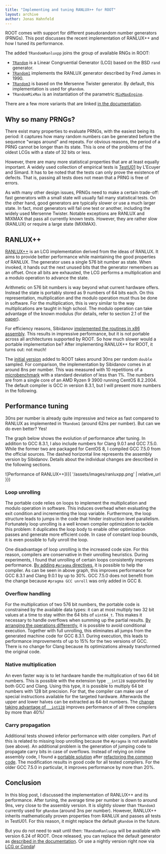 ```yaml
---
title: "Implementing and tuning RANLUX++ for ROOT"
layout: archive
author: Jonas Hahnfeld
---
```


ROOT comes with support for different pseudorandom number generators (PRNGs).
This post discusses the recent implementation of RANLUX++ and how I tuned its performance.

The added `TRandomRanluxpp` joins the group of available RNGs in ROOT:

 * [`TRandom`][TRandom] is a Linear Congruential Generator (LCG) based on the BSD `rand` generator.
 * [`TRandom1`][TRandom1] implements the RANLUX generator described by Fred James in 1990.
 * [`TRandom3`][TRandom3] is based on the Mersenne Twister generator.
   By default, this implementation is used for `gRandom`.
 * `TRandomMixMax` is an instantiation of the parametric [`MixMaxEngine`][MixMaxEngine].

There are a few more variants that are linked [in the documentation][TRandom].

[TRandom]: https://root.cern/doc/master/classTRandom.html
[TRandom1]: https://root.cern/doc/master/classTRandom1.html
[Trandom3]: https://root.cern/doc/master/classTRandom3.html
[MixMaxEngine]: https://root.cern/doc/master/classROOT_1_1Math_1_1MixMaxEngine.html

## Why so many PRNGs?

There exist many properties to evaluate PRNGs, with the easiest being its period:
it captures how many random numbers can be generated before the sequence "wraps around" and repeats.
For obvious reasons, the period of a PRNG cannot be longer than its state.
This is one of the problems of the oldest LCGs with a state of 32 bits or less.

However, there are many more statistical properties that are at least equally important.
A widely used collection of empirical tests is [TestU01][TestU01] by L'Ecuyer and Simard.
It has to be noted that the tests can only prove the existence of defects.
That is, passing all tests does not mean that a PRNG is free of errors.

[TestU01]: http://simul.iro.umontreal.ca/testu01/tu01.html

As with many other design issues, PRNGs need to make a certain trade-off:
fast generators with a small state will usually fail many statistical tests.
On the other hand, good generators are typically slower or use a much larger state.
In fact, most generators will fail one test or another, including the widely used Mersenne Twister.
Notable exceptions are RANLUX and MIXMAX that pass all currently known tests.
However, they are rather slow (RANLUX) or require a large state (MIXMAX).

## RANLUX++

[RANLUX++][paper] is an LCG implementation derived from the ideas of RANLUX.
It aims to provide better performance while maintaining the good properties of RANLUX.
The generator uses a single 576 bit number as state.
When invoked, it hands out the next unused bits that the generator remembers as an offset.
Once all bits are exhausted, the LCG performs a multiplication and a modulo operation to advance the state.

[paper]: https://arxiv.org/pdf/1705.03123.pdf

Arithmetic on 576 bit numbers is way beyond what current hardware offers.
Instead the state is portably stored as 9 numbers of 64 bits each.
On this representation, multiplication and the modulo operation must thus be done in software.
For the multiplication, this is very similar to the way multiplications are taught in high school.
The modulo operation can take advantage of the known modulus (for details, refer to section 2.1 of the [paper][paper]).

For efficiency reasons, Sibidanov [implemented the routines in x86 assembly][ranluxpp].
This results in impressive performance, but it is not portable across all architectures supported by ROOT.
So how much slower would a portable implementation be?
After implementing RANLUX++ for ROOT, it turns out: not much!

[ranluxpp]: https://github.com/sibidanov/ranluxpp/

The [initial version][initial] added to ROOT takes around 30ns per random `double` sampled.
For comparison, the implementation by Sibidanov comes in at around 8ns per number.
This was measured with 10 repetitions of a [microbenchmark][benchmark] with a standard deviation of less than 1%.
The numbers are from a single core of an AMD Ryzen 9 3900 running CentOS 8.2.2004.
The default compiler is GCC in version 8.3.1, but I will present more numbers in the following.

[initial]: https://github.com/root-project/root/commit/36cc2a820a2b5a687bb603fcaac5f2c09e574ea2
[benchmark]: https://github.com/root-project/rootbench/pull/200

## Performance tuning

30ns per number is already quite impressive and twice as fast compared to RANLUX as implemented in `TRandom1` (around 62ns per number).
But can we do even better? Yes!

The graph below shows the evolution of performance after tuning.
In addition to GCC 8.3.1, I also include numbers for Clang 9.0.1 and GCC 7.5.0.
While the former two are packaged for CentOS 8, I compiled GCC 7.5.0 from the official sources.
The dashed horizontal line represents the assembly version by Sibidanov.
Details about the individual changes are described in the following sections.

![Performance of RANLUX++]({{ '/assets/images/ranluxpp.png' | relative_url }})

### Loop unrolling

The portable code relies on loops to implement the multiplication and modulo operation in software.
This induces overhead when evaluating the exit condition and incrementing the loop variable.
Furthermore, the loop structure leads to jumps in the code that hinder instruction level parallelism.
Fortunately loop unrolling is a well known compiler optimization to tackle this problem:
it duplicates the loop body to enable other optimization passes and generate more efficient code.
In case of constant loop bounds, it is even possible to fully unroll the loop.

One disadvantage of loop unrolling is the increased code size.
For this reason, compilers are conservative in their unrolling heuristics.
During experiments, I found that unrolling of certain loops consistently improves performance.
[By adding `#pragma` directives][unrolling], it is possible to help the compiler.
As can be seen in above graph, this improves performance for GCC 8.3.1 and Clang 9.0.1 by up to 30%.
GCC 7.5.0 does not benefit from the change because `#pragma GCC unroll` was only added in GCC 8.

[unrolling]: https://github.com/root-project/root/commit/0f0a8077a9e9902e08ff0f8cc93644f00ef33559

### Overflow handling

For the multiplication of two 576 bit numbers, the portable code is constrained by the available data types:
it can at most multiply two 32 bit values at a time to stay within the 64 bits of `uint64_t`.
This makes it necessary to handle overflows when summing up the partial results.
[By arranging the operations differently][overflow], it is possible to avoid conditional execution.
Together with full unrolling, this eliminates all jumps from the generated machine code for GCC 8.3.1.
During execution, this leads to performance improvements of up to 15% for the two versions of GCC.
There is no change for Clang because its optimizations already transformed the original code.

[overflow]: https://github.com/root-project/root/commit/2856d170525c29b6dffe220387a0a8e3671a2e7a

### Native multiplication

An even faster way is to let hardware handle the multiplication of two 64 bit numbers.
This is possible with the extension type `__int128` supported by both GCC and Clang.
Using this type, it is possible to multiply 64 bit numbers with 128 bit precision.
For that, the compiler can make use of special instructions available for the targeted hardware.
Afterwards the upper and lower halves can be extracted as 64-bit numbers.
The [change taking advantage of `__int128`][native] improves performance of all three compilers by more than 40%!

[native]: https://github.com/root-project/root/commit/e37bfe378c50e5d1f638a44801843123c678ce19

### Carry propagation

Additional tests showed inferior performance with older compilers.
Part of this is related to missing loop unrolling because the `#pragma` is not available (see above).
An additional problem is the generation of jumping code to propagate carry bits in case of overflows.
Instead of relying on inline assembly code, I found a [portable solution][carry] after [refactoring the common code][prep].
The modification results in good code for all tested compilers.
For the older GCC 7.5.0 in particular, it improves performance by more than 20%.

[prep]: https://github.com/root-project/root/commit/f081d391e6b05d85520701b940c008107006313c
[carry]: https://github.com/root-project/root/commit/28dd98b3f7d4a3a43a331b9f6483fcdc19244791

## Conclusion

In this blog post, I discussed the implementation of RANLUX++ and its performance.
After tuning, the average time per number is down to around 9ns, very close to the assembly version.
It is slightly slower than `TRandom3` currently used for `gRandom` (around 3ns per number).
However, RANLUX++ inherits mathematically proven properties from RANLUX and passes all tests in TestU01.
For this reason, it might replace the default `gRandom` in the future.

But you do not need to wait until then: `TRandomRanluxpp` will be available with version 6.24 of ROOT.
Once released, you can replace the default generator as [described in the documentation][gRandom].
Or use a nightly version right now via [LCG or Conda][nightlies]!

[gRandom]: https://root.cern/manual/root_classes_data_types_and_global_variables/#grandom
[nightlies]: https://root.cern/install/nightlies
